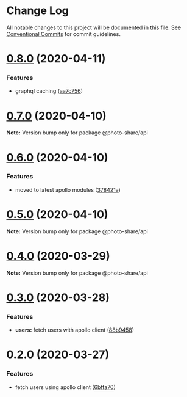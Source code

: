 # Change Log

All notable changes to this project will be documented in this file.
See [Conventional Commits](https://conventionalcommits.org) for commit guidelines.

# [0.8.0](https://github.com/mujuni88/photo-share/compare/v0.6.0...v0.8.0) (2020-04-11)


### Features

* graphql caching ([aa7c756](https://github.com/mujuni88/photo-share/commit/aa7c756ea16beddda3a0eff11b54f9f49186822d))





# [0.7.0](https://github.com/mujuni88/photo-share/compare/v0.6.0...v0.7.0) (2020-04-10)

**Note:** Version bump only for package @photo-share/api





# [0.6.0](https://github.com/mujuni88/photo-share/compare/v0.5.0...v0.6.0) (2020-04-10)


### Features

* moved to latest apollo modules ([378421a](https://github.com/mujuni88/photo-share/commit/378421aad3fe8f0eac81744f233f303ee8559e2e))





# [0.5.0](https://github.com/mujuni88/photo-share/compare/v0.4.0...v0.5.0) (2020-04-10)

**Note:** Version bump only for package @photo-share/api





# [0.4.0](https://github.com/mujuni88/photo-share/compare/v0.3.0...v0.4.0) (2020-03-29)

**Note:** Version bump only for package @photo-share/api





# [0.3.0](https://github.com/mujuni88/photo-share/compare/v0.2.0...v0.3.0) (2020-03-28)


### Features

* **users:** fetch users with apollo client ([88b9458](https://github.com/mujuni88/photo-share/commit/88b945870344fe18287841ce81d34c3110d7ff5a))





# 0.2.0 (2020-03-27)


### Features

* fetch users using apollo client ([6bffa70](https://github.com/mujuni88/photo-share/commit/6bffa709b4fed202e93432e501d6e6977a394409))
